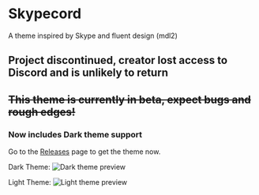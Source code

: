 # Skypecord
A theme inspired by Skype and fluent design (mdl2)

## Project discontinued, creator lost access to Discord and is unlikely to return

## ~~**This theme is currently in beta, expect bugs and rough edges!**~~
### Now includes Dark theme support

Go to the [Releases](https://github.com/MasicoreLord/Skypecord/releases) page to get the theme now.

Dark Theme:
![Dark theme preview](https://i.imgur.com/riJ8Q31.png)


Light Theme:
![Light theme preview](https://i.imgur.com/0e9e9tu.png)

